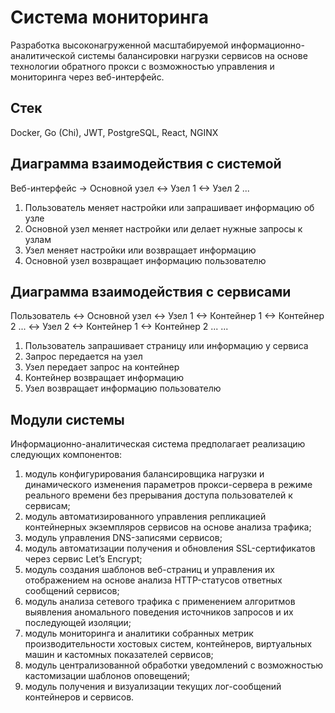 # Система мониторинга
Разработка высоконагруженной масштабируемой информационно-аналитической системы балансировки нагрузки сервисов на основе технологии обратного прокси с возможностью управления и мониторинга через веб-интерфейс.

## Стек
Docker, Go (Chi), JWT, PostgreSQL, React, NGINX

## Диаграмма взаимодействия с системой
Веб-интерфейс -> Основной узел <-> Узел 1
                               <-> Узел 2
                               ...
1. Пользователь меняет настройки или запрашивает информацию об узле
2. Основной узел меняет настройки или делает нужные запросы к узлам
3. Узел меняет настройки или возвращает информацию
4. Основной узел возвращает информацию пользователю

## Диаграмма взаимодействия с сервисами
Пользователь <-> Основной узел <-> Узел 1 <-> Контейнер 1
                                          <-> Контейнер 2
                                          ...
                               <-> Узел 2 <-> Контейнер 1
                                          <-> Контейнер 2
                                          ...
                               ...
1. Пользователь запрашивает страницу или информацию у сервиса
2. Запрос передается на узел
3. Узел передает запрос на контейнер
4. Контейнер возвращает информацию
5. Узел возвращает информацию пользователю

## Модули системы
Информационно-аналитическая система предполагает реализацию следующих компонентов:
1. модуль конфигурирования балансировщика нагрузки и динамического изменения параметров прокси-сервера в режиме реального времени без прерывания доступа пользователей к сервисам;
2. модуль автоматизированного управления репликацией контейнерных экземпляров сервисов на основе анализа трафика;
3. модуль управления DNS-записями сервисов;
4. модуль автоматизации получения и обновления SSL-сертификатов через сервис Let’s Encrypt;
5. модуль создания шаблонов веб-страниц и управления их отображением на основе анализа HTTP-статусов ответных сообщений сервисов;
6. модуль анализа сетевого трафика с применением алгоритмов выявления аномального поведения источников запросов и их последующей изоляции;
7. модуль мониторинга и аналитики собранных метрик производительности хостовых систем, контейнеров, виртуальных машин и кастомных показателей сервисов;
8. модуль централизованной обработки уведомлений с возможностью кастомизации шаблонов оповещений;
9. модуль получения и визуализации текущих лог-сообщений контейнеров и сервисов.